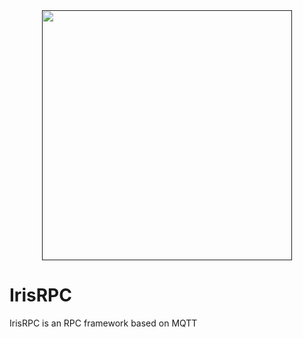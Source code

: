 <div align="center">
  <a href=""><img width="400px" height="auto" src="https://github.com/user-attachments/assets/9db1a9eb-8816-4635-b5c1-0ec67c67e5db"></a>
</div>


# IrisRPC

IrisRPC is an RPC framework based on MQTT

